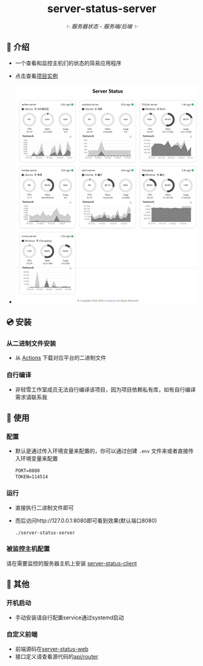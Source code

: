 <div align="center">

# server-status-server

_✨ 服务器状态 - 服务端/后端 ✨_

</div>

## 📖 介绍

- 一个查看和监控主机们的状态的简易应用程序

- 点击查看[项目实例](https://status.liteyuki.icu/)

- ![image](./img/sh.jpeg)

## 💿 安装

### 从二进制文件安装

- 从 [Actions](https://github.com/snowykami/server-status-server/actions) 下载对应平台的二进制文件

### 自行编译

- 非轻雪工作室成员无法自行编译该项目，因为项目依赖私有库，如有自行编译需求请联系我

## 🎉 使用

### 配置
- 默认是通过传入环境变量来配置的，你可以通过创建 `.env` 文件来或者直接传入环境变量来配置
    ```dotenv
    PORT=8080
    TOKEN=114514
    ```

### 运行
- 直接执行二进制文件即可
- 而后访问http://127.0.0.1:8080即可看到效果(默认端口8080)

    ```shell
    ./server-status-server
    ```


### 被监控主机配置

请在需要监控的服务器主机上安装 [server-status-client](https://github.com/snowykami/server-status-client)

## 📝 其他

### 开机启动

- 手动安装请自行配置service通过systemd启动

### 自定义前端
- 前端源码在[server-status-web](https://github.com/snowykami/server-status-web)
- 接口定义请查看源代码的[api/router](./api/router.go)

